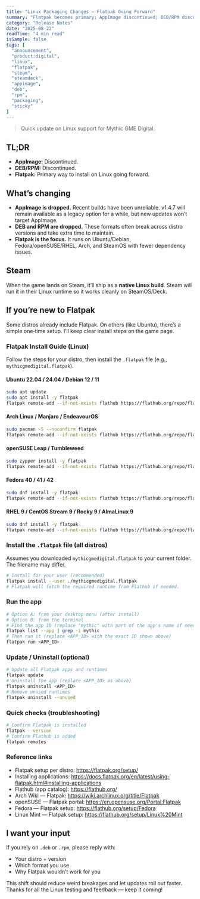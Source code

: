 ```yaml
---
title: "Linux Packaging Changes — Flatpak Going Forward"
summary: "Flatpak becomes primary; AppImage discontinued; DEB/RPM discontinued"
category: "Release Notes"
date: "2025-08-22"
readTime: "4 min read"
isSample: false
tags: [
  "announcement",
  "product:digital",
  "linux",
  "flatpak",
  "steam",
  "steamdeck",
  "appimage",
  "deb",
  "rpm",
  "packaging",
  "sticky"
]
---
```


> Quick update on Linux support for Mythic GME Digital.

## TL;DR
- **AppImage:** Discontinued.
- **DEB/RPM:** Discontinued.
- **Flatpak:** Primary way to install on Linux going forward.

## What’s changing
- **AppImage is dropped.** Recent builds have been unreliable. v1.4.7 will remain available as a legacy option for a while, but new updates won’t target AppImage.
- **DEB and RPM are dropped.** These formats often break across distro versions and take extra time to maintain.
- **Flatpak is the focus.** It runs on Ubuntu/Debian, Fedora/openSUSE/RHEL, Arch, and SteamOS with fewer dependency issues.

## Steam
When the game lands on Steam, it’ll ship as a **native Linux build**. Steam will run it in their Linux runtime so it works cleanly on SteamOS/Deck.

## If you’re new to Flatpak
Some distros already include Flatpak. On others (like Ubuntu), there’s a simple one‑time setup. I’ll keep clear install steps on the game page.

### Flatpak Install Guide (Linux)
Follow the steps for your distro, then install the `.flatpak` file (e.g., `mythicgmedigital.flatpak`).

#### Ubuntu 22.04 / 24.04 / Debian 12 / 11
```bash
sudo apt update 
sudo apt install -y flatpak 
flatpak remote-add --if-not-exists flathub https://flathub.org/repo/flathub.flatpakrepo
```

#### Arch Linux / Manjaro / EndeavourOS
```bash
sudo pacman -S --noconfirm flatpak 
flatpak remote-add --if-not-exists flathub https://flathub.org/repo/flathub.flatpakrepo
```

#### openSUSE Leap / Tumbleweed
```bash
sudo zypper install -y flatpak 
flatpak remote-add --if-not-exists flathub https://flathub.org/repo/flathub.flatpakrepo
```

#### Fedora 40 / 41 / 42
```bash
sudo dnf install -y flatpak 
flatpak remote-add --if-not-exists flathub https://flathub.org/repo/flathub.flatpakrepo
```

#### RHEL 9 / CentOS Stream 9 / Rocky 9 / AlmaLinux 9
```bash
sudo dnf install -y flatpak 
flatpak remote-add --if-not-exists flathub https://flathub.org/repo/flathub.flatpakrepo
```

### Install the `.flatpak` file (all distros)
Assumes you downloaded `mythicgmedigital.flatpak` to your current folder. The filename may differ.
```bash
# Install for your user (recommended)
flatpak install --user ./mythicgmedigital.flatpak
# Flatpak will fetch the required runtime from Flathub if needed.
```

### Run the app
```bash
# Option A: from your desktop menu (after install)
# Option B: from the terminal
# Find the app ID (replace "mythic" with part of the app's name if needed)
flatpak list --app | grep -i mythic
# Then run it (replace <APP_ID> with the exact ID shown above)
flatpak run <APP_ID>
```

### Update / Uninstall (optional)
```bash
# Update all Flatpak apps and runtimes
flatpak update
# Uninstall the app (replace <APP_ID> as above)
flatpak uninstall <APP_ID>
# Remove unused runtimes
flatpak uninstall --unused
```

### Quick checks (troubleshooting)
```bash
# Confirm Flatpak is installed
flatpak --version
# Confirm Flathub is added
flatpak remotes
```

### Reference links
- Flatpak setup per distro: https://flatpak.org/setup/
- Installing applications: https://docs.flatpak.org/en/latest/using-flatpak.html#installing-applications
- Flathub (app catalog): https://flathub.org/
- Arch Wiki — Flatpak: https://wiki.archlinux.org/title/Flatpak
- openSUSE — Flatpak portal: https://en.opensuse.org/Portal:Flatpak
- Fedora — Flatpak setup: https://flathub.org/setup/Fedora
- Linux Mint — Flatpak setup: https://flathub.org/setup/Linux%20Mint

## I want your input
If you rely on `.deb` or `.rpm`, please reply with:
- Your distro + version
- Which format you use
- Why Flatpak wouldn’t work for you

This shift should reduce weird breakages and let updates roll out faster. Thanks for all the Linux testing and feedback — keep it coming!
